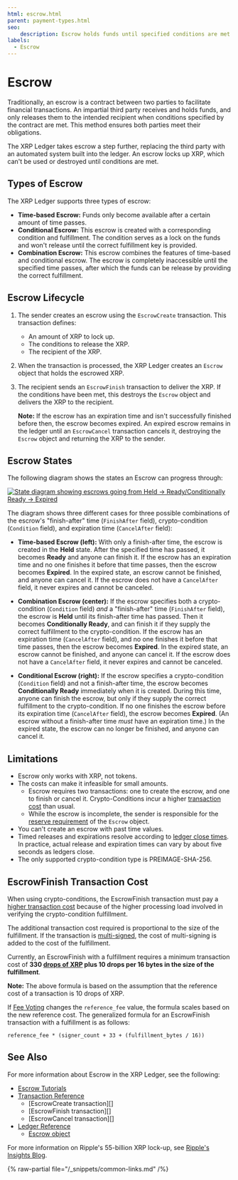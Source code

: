 ```yaml
---
html: escrow.html
parent: payment-types.html
seo:
    description: Escrow holds funds until specified conditions are met.
labels:
  - Escrow
---
```

# Escrow

Traditionally, an escrow is a contract between two parties to facilitate financial transactions. An impartial third party receives and holds funds, and only releases them to the intended recipient when conditions specified by the contract are met. This method ensures both parties meet their obligations.

The XRP Ledger takes escrow a step further, replacing the third party with an automated system built into the ledger. An escrow locks up XRP, which can't be used or destroyed until conditions are met.

## Types of Escrow

The XRP Ledger supports three types of escrow:

- **Time-based Escrow:** Funds only become available after a certain amount of time passes.
- **Conditional Escrow:** This escrow is created with a corresponding condition and fulfillment. The condition serves as a lock on the funds and won't release until the correct fulfillment key is provided.
- **Combination Escrow:** This escrow combines the features of time-based and conditional escrow. The escrow is completely inaccessible until the specified time passes, after which the funds can be release by providing the correct fulfillment.

## Escrow Lifecycle

1. The sender creates an escrow using the `EscrowCreate` transaction. This transaction defines:

    - An amount of XRP to lock up.
    - The conditions to release the XRP.
    - The recipient of the XRP.

2. When the transaction is processed, the XRP Ledger creates an `Escrow` object that holds the escrowed XRP.

3. The recipient sends an `EscrowFinish` transaction to deliver the XRP. If the conditions have been met, this destroys the `Escrow` object and delivers the XRP to the recipient.

    **Note:** If the escrow has an expiration time and isn't successfully finished before then, the escrow becomes expired. An expired escrow remains in the ledger until an `EscrowCancel` transaction cancels it, destroying the `Escrow` object and returning the XRP to the sender.

## Escrow States

The following diagram shows the states an Escrow can progress through:

[![State diagram showing escrows going from Held → Ready/Conditionally Ready → Expired](/img/escrow-states.png)](/img/escrow-states.png)

The diagram shows three different cases for three possible combinations of the escrow's "finish-after" time (`FinishAfter` field), crypto-condition (`Condition` field), and expiration time (`CancelAfter` field):

- **Time-based Escrow (left):** With only a finish-after time, the escrow is created in the **Held** state. After the specified time has passed, it becomes **Ready** and anyone can finish it. If the escrow has an expiration time and no one finishes it before that time passes, then the escrow becomes **Expired**. In the expired state, an escrow cannot be finished, and anyone can cancel it. If the escrow does not have a `CancelAfter` field, it never expires and cannot be canceled.

- **Combination Escrow (center):** If the escrow specifies both a crypto-condition (`Condition` field) _and_ a "finish-after" time (`FinishAfter` field), the escrow is **Held** until its finish-after time has passed. Then it becomes **Conditionally Ready**, and can finish it if they supply the correct fulfillment to the crypto-condition. If the escrow has an expiration time (`CancelAfter` field), and no one finishes it before that time passes, then the escrow becomes **Expired**. In the expired state, an escrow cannot be finished, and anyone can cancel it. If the escrow does not have a `CancelAfter` field, it never expires and cannot be canceled.

- **Conditional Escrow (right):** If the escrow specifies a crypto-condition (`Condition` field) and not a finish-after time, the escrow becomes **Conditionally Ready** immediately when it is created. During this time, anyone can finish the escrow, but only if they supply the correct fulfillment to the crypto-condition. If no one finishes the escrow before its expiration time (`CancelAfter` field), the escrow becomes **Expired**. (An escrow without a finish-after time _must_ have an expiration time.) In the expired state, the escrow can no longer be finished, and anyone can cancel it.


## Limitations

- Escrow only works with XRP, not tokens.
- The costs can make it infeasible for small amounts.
    - Escrow requires two transactions: one to create the escrow, and one to finish or cancel it. Crypto-Conditions incur a higher [transaction cost](../transactions/transaction-cost.md) than usual.
    - While the escrow is incomplete, the sender is responsible for the [reserve requirement](../accounts/reserves.md) of the `Escrow` object.
- You can't create an escrow with past time values.
- Timed releases and expirations resolve according to [ledger close times](../ledgers/ledger-close-times.md). In practice, actual release and expiration times can vary by about five seconds as ledgers close.
- The only supported crypto-condition type is PREIMAGE-SHA-256.


## EscrowFinish Transaction Cost

When using crypto-conditions, the EscrowFinish transaction must pay a [higher transaction cost](../transactions/transaction-cost.md#special-transaction-costs) because of the higher processing load involved in verifying the crypto-condition fulfillment.

The additional transaction cost required is proportional to the size of the fulfillment. If the transaction is [multi-signed](../accounts/multi-signing.md), the cost of multi-signing is added to the cost of the fulfillment.

Currently, an EscrowFinish with a fulfillment requires a minimum transaction cost of **330 [drops of XRP](../../references/protocol/data-types/basic-data-types.md#specifying-currency-amounts) plus 10 drops per 16 bytes in the size of the fulfillment**.

**Note:** The above formula is based on the assumption that the reference cost of a transaction is 10 drops of XRP.

If [Fee Voting](../consensus-protocol/fee-voting.md) changes the `reference_fee` value, the formula scales based on the new reference cost. The generalized formula for an EscrowFinish transaction with a fulfillment is as follows:

```
reference_fee * (signer_count + 33 + (fulfillment_bytes / 16))
```



## See Also

For more information about Escrow in the XRP Ledger, see the following:

- [Escrow Tutorials](../../tutorials/tasks/use-specialized-payment-types/use-escrows/index.md)
- [Transaction Reference](../../references/protocol/transactions/index.md)
    - [EscrowCreate transaction][]
    - [EscrowFinish transaction][]
    - [EscrowCancel transaction][]
- [Ledger Reference](../../references/protocol/ledger-data/index.md)
    - [Escrow object](../../references/protocol/ledger-data/ledger-entry-types/escrow.md)


For more information on Ripple's 55-billion XRP lock-up, see [Ripple's Insights Blog](https://ripple.com/insights/ripple-to-place-55-billion-xrp-in-escrow-to-ensure-certainty-into-total-xrp-supply/).

{% raw-partial file="/_snippets/common-links.md" /%}

